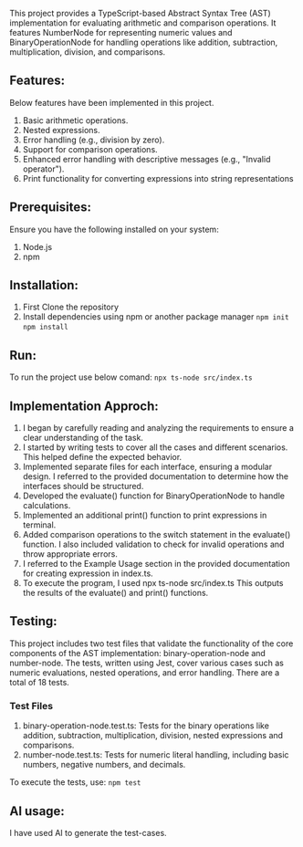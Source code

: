 This project provides a TypeScript-based Abstract Syntax Tree (AST) implementation for evaluating arithmetic and comparison operations. It features NumberNode for representing numeric values and BinaryOperationNode for handling operations like addition, subtraction, multiplication, division, and comparisons.

## Features:
Below features have been implemented in this project.

1. Basic arithmetic operations.
2. Nested expressions.
3. Error handling (e.g., division by zero).
4. Support for comparison operations.
5. Enhanced error handling with descriptive messages (e.g., "Invalid operator").
6. Print functionality for converting expressions into string representations

## Prerequisites:
Ensure you have the following installed on your system:

1. Node.js
2. npm

## Installation:

1. First Clone the repository
2. Install dependencies using npm or another package manager
   `npm init`
   `npm install`

## Run:
To run the project use below comand:
`npx ts-node src/index.ts`

## Implementation Approch:

1. I began by carefully reading and analyzing the requirements to ensure a clear understanding of the task.
2. I started by writing tests to cover all the cases and different scenarios. This helped define the expected behavior.
3. Implemented separate files for each interface, ensuring a modular design. I referred to the provided documentation to determine how the interfaces should be structured.
4. Developed the evaluate() function for BinaryOperationNode to handle calculations.
5. Implemented an additional print() function to print expressions in terminal. 
6. Added comparison operations to the switch statement in the evaluate() function. I also included validation to check for invalid operations and throw appropriate errors.
7. I referred to the Example Usage section in the provided documentation for creating expression in index.ts.
8. To execute the program, I used npx ts-node src/index.ts This outputs the results of the evaluate() and print() functions.

## Testing:
This project includes two test files that validate the functionality of the core components of the AST implementation: binary-operation-node and number-node. The tests, written using Jest, cover various cases such as numeric evaluations, nested operations, and error handling. There are a total of 18 tests.

### Test Files

1. binary-operation-node.test.ts: Tests for the binary operations like addition, subtraction, multiplication, division, nested expressions and comparisons.
2. number-node.test.ts: Tests for numeric literal handling, including basic numbers, negative numbers, and decimals.

To execute the tests, use: `npm test`

## AI usage:
I have used AI to generate the test-cases.
